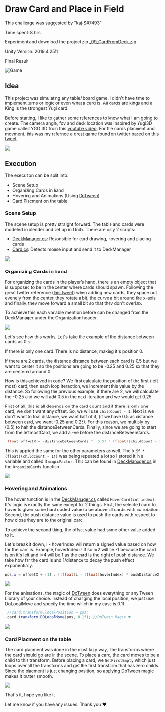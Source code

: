 # Draw Card and Place in Field
This challenge was suggested by "kaj-S#7493"

Time spent: 8 hrs

Experiment and download the project zip [_09_CardFromDeck.zip](_09_CardFromDeck.zip)

Unity Version: 2019.4.25f1

Final Result

![Game](DocumentImages/TrueFinal.gif)


## Idea

This project was simulating any table/ board game. I didn't have time to implement turns or logic or even what a card is. All cards are kings and a King is the strongest Yugi card.

Before starting, I like to gather some references to know what I am going to create. The camera angle, fov and deck location was inspired by Yugi3D game called YGO 3D from this [youtube video](https://www.youtube.com/watch?v=qzBPSw6dW8E). For the cards placment and movment, this was my refernce a great game found on twitter based on [this tweet](https://twitter.com/IbeDenaux/status/1426603373973868547)

![](DocumentImages/YugiRefence.jpg)

## Execution

The execution can be split into:
- Scene Setup
- Organizing Cards in hand
- Hovering and Animations (Using [DoTween](https://assetstore.unity.com/packages/tools/animation/dotween-hotween-v2-27676))
- Card Placment on the table

### Scene Setup

The scene setup is pretty straight forward. The table and cards were modeled in blender and set up in Unity. There are only 2 scripts:
- [DeckManager.cs](Assets/09_Cards/Scripts/DeckManager.cs): Resonsible for card drawing, hovering and placing cards
- [Card.cs](Assets/09_Cards/Scripts/Card.cs): Detects mouse input and send it to DeckManager

![](DocumentImages/SceneSetup.jpg)

### Organizing Cards in hand

For organizing the cards in the player's hand, there is an empty object that is supposed to be in the center where cards should spawn. Following the great twitter reference ([this tweet](https://twitter.com/IbeDenaux/status/1426603373973868547)) when adding new cards, they space out evenely from the center, they rotate a bit, the curve a bit around the x-axis and finally, they move forward a small bit so that they don't overlap.

To achieve this each variable mention before can be changed from the DeckManager under the Organization header.

![](DocumentImages/Organization.jpg)

Let's see how this works. Let's take the example of the distance between cards as 0.5.

If there is only one card. There is no distance, making it's position 0.

If there are 2 cards, the distance distance between each card is 0.5 but we want to center it so the positions are going to be -0.25 and 0.25 so that they are centered around 0.

How is this achieved in code? We first calculate the position of the first (left most) card, then each loop iteraction, we increment this value by the distance. So following the previous example, if there are 2, we will calculate the -0.25 and we will add 0.5 in the next iteration and we would get 0.25

First of all, this is all depends on the card count and if there is only one card, we don't want any offset. So, we wil use `childCount - 1`. Next is we don't want to toal distance, we want half of it, (if we have 0.5 as distance between card, we want -0.25 and 0.25). For this reason, we multiply by (0.5) to half the distanceBetweenCards. Finally, since we are going to start from the leftmostCard, we add a -ve before the distanceBetweenCards.
```cs
 float offsetX = -distanceBetweenCards *  0.5f * (float)(childCount - 1f);
```

This is applied the same for the other parameters as well. The `0.5f * (float)(childCount - 1f)` was being repeated a lot so I stored it in a variable and called it `magicFactor`. This can be found in [DeckManager.cs](Assets/09_Cards/Scripts/DeckManager.cs) in the `OrganizeCards` function

![](DocumentImages/OrganizationProp.gif)


### Hovering and Animations

The hover function is in the [DeckManager.cs](Assets/09_Cards/Scripts/DeckManager.cs) called `HoverCard(int index)`. It's logic is exactly the same except for 2 things. First, the selected card to hover is given some hard coded value to be above all cards with no rotation. Second, the push distance value is used to push the cards with respect to how close they are to the original card.

To achieve the second thing, the offset value had some other value added to it. 

Let's break it down, i - hoverIndex will return a signed value based on how far the card is. Example, hoverIndex is 3 so i=2 will be -1 because the card is on it's left and i=4 will be 1 as the card is the right of push distance. We take how far the card is and 1/distance to decay the push effect exponentially.
```cs
pos.x = offsetX + (1f / ((float)i - (float)hoverIndex) * pushDistanceX);
```

![](DocumentImages/Hover.gif)

For the animations, the magic of [DoTween](https://assetstore.unity.com/packages/tools/animation/dotween-hotween-v2-27676) does everything or any Tween Library of your choice. Instead of changing the local position, we just use DoLocalMove and specify the time which in my case is 0.1f
```cs
 //card.transform.localPosition = pos;
 card.transform.DOLocalMove(pos, 0.1f); //DoTween Magic ♥
```

![](DocumentImages/Animation.gif)

### Card Placment on the table

The card placment was done in the most lazy way, The transforms where the card should go are in the scene. To place a card, the card moves to be a child to this transform. Before placing a card, we `GetFirstEmpty` which just loops over all the transforms and get the first transform that has zero childs. Since the placment is just changing position, so applying [DoTween](https://assetstore.unity.com/packages/tools/animation/dotween-hotween-v2-27676) magic makes it butter smooth.

![](DocumentImages/CardPlacment.jpg)


That's it, hope you like it.

Let me know if you have any issues. Thank you ❤